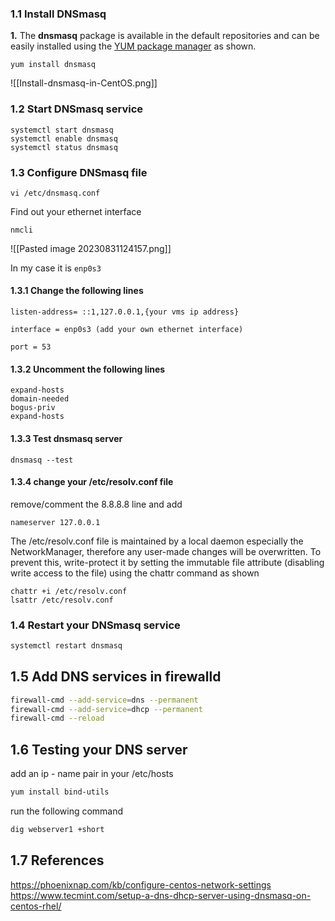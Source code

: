 
### 1.1 Install DNSmasq

**1.** The **dnsmasq** package is available in the default repositories and can be easily installed using the [YUM package manager](https://www.tecmint.com/20-linux-yum-yellowdog-updater-modified-commands-for-package-mangement/) as shown.

```shell
yum install dnsmasq
``` 

![[Install-dnsmasq-in-CentOS.png]]

### 1.2 Start DNSmasq service

```shell
systemctl start dnsmasq
systemctl enable dnsmasq
systemctl status dnsmasq
```


### 1.3 Configure DNSmasq file

```shell
vi /etc/dnsmasq.conf
```
Find out your ethernet interface 
```shell 
nmcli
```


![[Pasted image 20230831124157.png]]

In my case it is ```enp0s3```

#### 1.3.1 Change the following lines 

```
listen-address= ::1,127.0.0.1,{your vms ip address}

interface = enp0s3 (add your own ethernet interface)

port = 53
```



#### 1.3.2 Uncomment the following lines 
```
expand-hosts
domain-needed 
bogus-priv
expand-hosts
```

#### 1.3.3 Test dnsmasq server 
```shell
dnsmasq --test
```
#### 1.3.4 change your /etc/resolv.conf file 

remove/comment the 8.8.8.8 line and add

```
nameserver 127.0.0.1
```


The /etc/resolv.conf file is maintained by a local daemon especially the NetworkManager, therefore any user-made changes will be overwritten. To prevent this, write-protect it by setting the immutable file attribute (disabling write access to the file) using the chattr command as shown

```shell 
chattr +i /etc/resolv.conf
lsattr /etc/resolv.conf
```

### 1.4 Restart your DNSmasq service 
```bash
systemctl restart dnsmasq
```


## 1.5 Add DNS services in firewalld

 ```bash 
 firewall-cmd --add-service=dns --permanent
 firewall-cmd --add-service=dhcp --permanent
 firewall-cmd --reload
```


## 1.6 Testing your DNS server  

add an ip - name pair in your /etc/hosts

```bash 
yum install bind-utils
```

run the following command 

```bash 
dig webserver1 +short 
```

## 1.7 References
https://phoenixnap.com/kb/configure-centos-network-settings
https://www.tecmint.com/setup-a-dns-dhcp-server-using-dnsmasq-on-centos-rhel/

